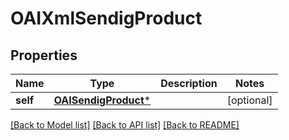 # OAIXmlSendigProduct

## Properties
Name | Type | Description | Notes
------------ | ------------- | ------------- | -------------
**self** | [**OAISendigProduct***](OAISendigProduct.md) |  | [optional] 

[[Back to Model list]](../README.md#documentation-for-models) [[Back to API list]](../README.md#documentation-for-api-endpoints) [[Back to README]](../README.md)


